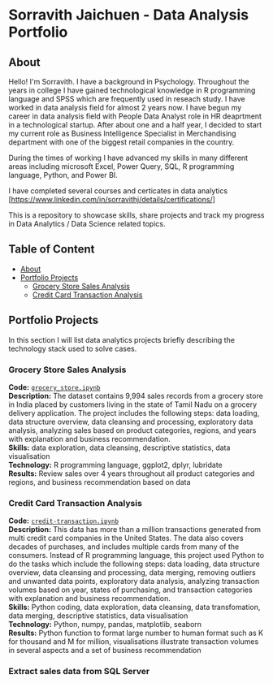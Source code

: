# Sorravith Jaichuen - Data Analysis Portfolio

## About

Hello! I'm Sorravith. I have a background in Psychology. Throughout the years in college I have gained technological knowledge in R programming language and SPSS which are frequently used in reseach study. I have worked in data analysis field for almost 2 years now. I have begun my career in data analysis field with People Data Analyst role in HR deaprtment in a technological startup. After about one and a half year, I decided to start my current role as Business Intelligence Specialist in Merchandising department with one of the biggest retail companies in the country.

During the times of working I have advanced my skills in many different areas including microsoft Excel, Power Query, SQL, R programming language, Python, and Power BI.

I have completed several courses and certicates in data analytics [https://www.linkedin.com/in/sorravithj/details/certifications/]

This is a repository to showcase skills, share projects and track my progress in Data Analytics / Data Science related topics.

## Table of Content
- [About](#about)
- [Portfolio Projects](#portfolio-projects)
	+ [Grocery Store Sales Analysis](#grocery-store-sales-analysis)
  + [Credit Card Transaction Analysis](#credit-card-transaction-analysis)
## Portfolio Projects
In this section I will list data analytics projects briefly describing the technology stack used to solve cases.

### Grocery Store Sales Analysis

**Code:** [`grocery_store.ipynb`](https://github.com/sorravithj/data_analysis_portfolio/blob/main/grocery-store-sales_analysis.ipynb)  
**Description:** The dataset contains 9,994 sales records from a grocery store in India placed by customers living in the state of Tamil Nadu on a grocery delivery application.  The project includes the following steps: data loading, data structure overview, data cleansing and processing, exploratory data analysis, analyzing sales based on product categories, regions, and years with explanation and business recommendation.  
**Skills:** data exploration, data cleansing, descriptive statistics, data visualisation  
**Technology:** R programming language, ggplot2, dplyr, lubridate  
**Results:** Review sales over 4 years throughout all product categories and regions, and business recommendation based on data  
  
### Credit Card Transaction Analysis

**Code:** [`credit-transaction.ipynb`](https://github.com/sorravithj/data_analysis_portfolio/blob/main/credit-card-transaction-analysis.ipynb)  
**Description:** This data has more than a million transactions generated from multi credit card companies in the United States. The data also covers decades of purchases, and includes multiple cards from many of the consumers. Instead of R programming language, this project used Python to do the tasks which include the following steps: data loading, data structure overview, data cleansing and processing, data merging, removing outliers and unwanted data points, exploratory data analysis, analyzing transaction volumes based on year, states of purchasing, and transaction categories with explanation and business recommendation.   
**Skills:** Python coding, data exploration, data cleansing, data transfomation, data merging, descriptive statistics, data visualisation  
**Technology:** Python, numpy, pandas, matplotlib, seaborn  
**Results:** Python function to format large number to human format such as K for thousand and M for million, visualisations illustrate transaction volumes in several aspects and a set of business recommendation

### Extract sales data from SQL Server

